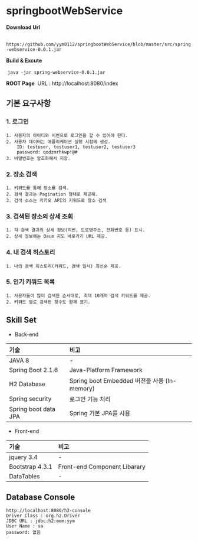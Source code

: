 # springbootWebService

**Download Url**

​	`https://github.com/yym0112/springbootWebService/blob/master/src/spring-webservice-0.0.1.jar`

**Build & Excute**

​	`java -jar spring-webservice-0.0.1.jar`

**ROOT Page**
​	URL : http://localhost:8080/index

## 기본 요구사항

### 1. 로그인

```
1. 사용자의 아이디와 비번으로 로그인을 할 수 있어야 한다.
2. 사용자 데이터는 애플리케이션 실행 시점에 생성.
    ID: testuser, testuser1, testuser2, testuser3
    password: qodzmrhkwp!@#
3. 비밀번호는 암호화해서 저장.
```
### 2. 장소 검색

```
1. 키워드를 통해 장소를 검색.
2. 검색 결과는 Pagination 형태로 제공해.
3. 검색 소스는 카카오 API의 키워드로 장소 검색
```

### 3. 검색된 장소의 상세 조회

```
1. 각 검색 결과의 상세 정보(지번, 도로명주소, 전화번호 등) 표시.
2. 상세 정보에는 Daum 지도 바로가기 URL 제공.
```

### 4. 내 검색 히스토리

```
1. 나의 검색 히스토리(키워드, 검색 일시) 최신순 제공.
```

### 5. 인기 키워드 목록

```
1. 사용자들이 많이 검색한 순서대로, 최대 10개의 검색 키워드를 제공.
2. 키워드 별로 검색된 횟수도 함께 표기.
```

## Skill Set
* Back-end

| 기술 |비고 |
|:-------------|:-------------|
| JAVA 8 |-|
| Spring Boot 2.1.6 | Java-Platform Framework |
| H2 Database | Spring boot Embedded 버전을 사용 (In-memory) |
| Spring security | 로그인 기능 처리 |
| Spring boot data JPA | Spring 기본 JPA를 사용 |

* Front-end

| 기술 |비고 |
|:-------------|:-------------|
| jquery 3.4 |-|
| Bootstrap 4.3.1 | Front-end Component Libarary |
| DataTables |-|

## Database Console
```
http://localhost:8080/h2-console
Driver Class : org.h2.Driver
JDBC URL : jdbc:h2:mem:yym
User Name : sa
password: 없음
```

